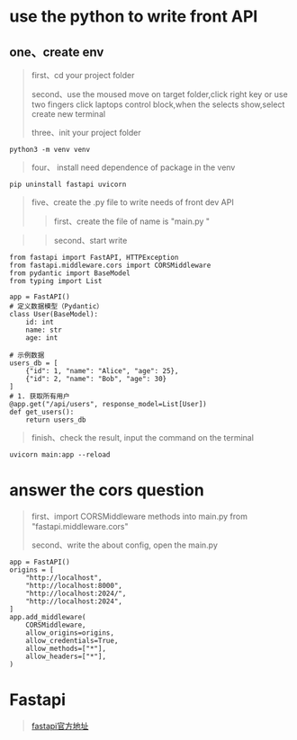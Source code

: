 # use the python to write front API

## one、create env
> first、cd your project folder
>
> second、use the moused move on target folder,click right key or use two fingers click laptops control block,when the selects show,select create new terminal
>
> three、init your project folder
```
python3 -m venv venv  
```

> four、 install need dependence of package in the venv
```
pip uninstall fastapi uvicorn

```

> five、create the .py file to write needs of front dev API
>> first、create the file of name is "main.py "

>> second、start write
```
from fastapi import FastAPI, HTTPException
from fastapi.middleware.cors import CORSMiddleware
from pydantic import BaseModel
from typing import List

app = FastAPI()
# 定义数据模型（Pydantic）
class User(BaseModel):
    id: int
    name: str
    age: int

# 示例数据
users_db = [
    {"id": 1, "name": "Alice", "age": 25},
    {"id": 2, "name": "Bob", "age": 30}
]
# 1. 获取所有用户
@app.get("/api/users", response_model=List[User])
def get_users():
    return users_db
```
>
> finish、check the result, input the command on the terminal
```
uvicorn main:app --reload
```

# answer the cors question
> first、import CORSMiddleware methods into main.py from "fastapi.middleware.cors"
>
> second、write the about config, open the main.py

``` other code watch up example of main.py
app = FastAPI()
origins = [
    "http://localhost",
    "http://localhost:8000",
    "http://localhost:2024/",
    "http://localhost:2024",
]
app.add_middleware(
    CORSMiddleware,
    allow_origins=origins,
    allow_credentials=True,
    allow_methods=["*"],
    allow_headers=["*"],
)
```
# Fastapi

> [fastapi官方地址](https://fastapi.tiangolo.com/tutorial/sql-databases/#create-a-hero)


